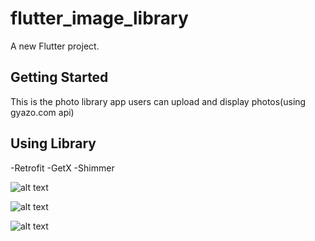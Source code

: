 # flutter_image_library

A new Flutter project.

## Getting Started

This is the photo library app users can upload and display photos(using gyazo.com api)

## Using Library

-Retrofit 
-GetX
-Shimmer 

![alt text](https://github.com/Rubywai/flutter_image_uploading_tutorial/blob/master/Simulator%20Screen%20Shot%20-%20iPhone%2012%20Pro%20Max%20-%202021-06-07%20at%2017.56.51.png)

![alt text](https://github.com/Rubywai/flutter_image_uploading_tutorial/blob/master/Simulator%20Screen%20Shot%20-%20iPhone%2012%20Pro%20Max%20-%202021-06-07%20at%2017.56.32.png)

![alt text](https://github.com/Rubywai/flutter_image_uploading_tutorial/blob/master/Simulator%20Screen%20Shot%20-%20iPhone%2012%20Pro%20Max%20-%202021-06-07%20at%2017.55.08.png)
